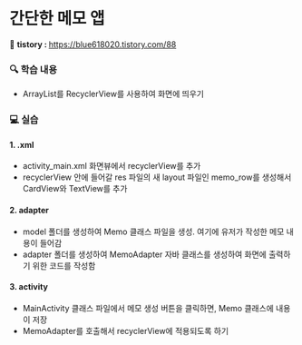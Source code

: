 # 간단한 메모 앱

📝 <b> tistory : </b> https://blue618020.tistory.com/88

### 🔍 학습 내용
-  ArrayList를 RecyclerView를 사용하여 화면에 띄우기

### 💻 실습
#### 1. .xml 
-  activity_main.xml 화면뷰에서 recyclerView를 추가
-  recyclerView 안에 들어갈 res 파일의 새 layout 파일인 memo_row를 생성해서 CardView와 TextView를 추가

#### 2. adapter
-  model 폴더를 생성하여 Memo 클래스 파일을 생성. 여기에 유저가 작성한 메모 내용이 들어감
-  adapter 폴더를 생성하여 MemoAdapter 자바 클래스를 생성하여 화면에 출력하기 위한 코드를 작성함

#### 3. activity 
-  MainActivity 클래스 파일에서 메모 생성 버튼을 클릭하면, Memo 클래스에 내용이 저장
-  MemoAdapter를 호출해서 recyclerView에 적용되도록 하기
